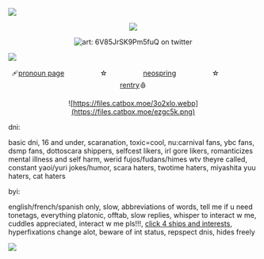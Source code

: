  ![](https://imgur.com/BaaQ6A6.png) <p align="center"> ![](https://komarev.com/ghpvc/?username=undeadlost&color=264b74&label=✄) </p> <p align="center"> ![art: 6V85JrSK9Pm5fuQ on twitter](https://files.catbox.moe/p1uh49.png) </p> 
 ![](https://imgur.com/BaaQ6A6.png) <p align="center"> 🩹[pronoun page](https://en.pronouns.page/@CANN1BAL)ㅤㅤㅤ ㅤㅤ ☆ㅤ ㅤㅤ ㅤㅤ[neospring](https://neospring.org/@cannib4l)ㅤㅤㅤ ㅤㅤ ☆ㅤ ㅤㅤ ㅤㅤ[rentry](https://rentry.co/HEAV3NSAYS)🩸 <p align="center">
 ![https://files.catbox.moe/3o2xlo.webp](https://files.catbox.moe/ezgc5k.png)

dni:

basic dni, 16 and under, scaranation, toxic=cool, nu:carnival fans, ybc fans, dsmp fans, dottoscara shippers, selfcest likers, irl gore likers, romanticizes mental illness and self harm, werid fujos/fudans/himes wtv theyre called, constant yaoi/yuri jokes/humor, scara haters, twotime haters, miyashita yuu haters, cat haters

byi:

english/french/spanish only, slow, abbreviations of words, tell me if u need tonetags, everything platonic, offtab, slow replies, whisper to interact w me, cuddles appreciated, interact w me pls!!!, [click 4 ships and interests](https://rentry.co/UNDY1NGDEVOTION), hyperfixations change alot, beware of int status, repspect dnis, hides freely

![](https://files.catbox.moe/3o2xlo.webp)
